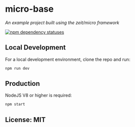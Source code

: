 # micro-base
*An example project built using the zeit/micro framework*

[![npm dependency statuses](http://img.shields.io/david/ryanj/micro-base.svg "npm dependencies, via david-dm")](https://david-dm.org/ryanj/micro-base)

## Local Development
For a local development environment, clone the repo and run:

```bash
npm run dev
```

## Production
NodeJS V8 or higher is required:

```bash
npm start
```

## License: MIT

